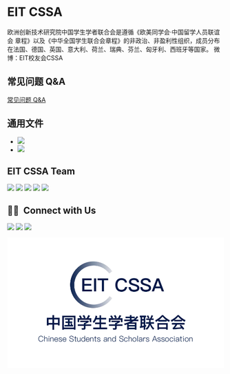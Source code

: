 # EIT CSSA 

欧洲创新技术研究院中国学生学者联合会是遵循《欧美同学会·中国留学人员联谊会 章程》以及《中华全国学生联合会章程》的非政治、非盈利性组织，成员分布在法国、德国、英国、意大利、荷兰、瑞典、芬兰、匈牙利、西班牙等国家。 微博：EIT校友会CSSA

## 常见问题 Q&A

<a href="https://github.com/Zhijie-He/EIT_CSSA/issues">常见问题 Q&A</a>

## 通用文件
- <a href="https://drive.google.com/drive/folders/1JHx6ZpgWaVGaVDa5qZtWfpXtfvf-JszW?usp=share_link"><img src="https://img.shields.io/badge/-财务-0ABF53?style=flat&logo="/></a>
- <a href="https://drive.google.com/drive/folders/1rJR6QLBK9XA9AcMnHak703iKLz4AO1Rd?usp=share_link"><img src="https://img.shields.io/badge/-组织和架构-0ABF53?style=flat&logo="/></a>


## EIT CSSA Team

<a href="https://github.com/Zhijie-He/EIT_CSSA/tree/EITCSSA/2020"><img src="https://img.shields.io/badge/-EITCSSA 2020-e2d810?style=flat&logo=Etsy&logoColor=white"/></a>
<a href="https://github.com/Zhijie-He/EIT_CSSA/tree/EITCSSA/2021"><img src="https://img.shields.io/badge/-EITCSSA 2021-d9138a?style=flat&logo=Etsy&logoColor=white"/></a>
<a href="https://github.com/Zhijie-He/EIT_CSSA/tree/EITCSSA/2022"><img src="https://img.shields.io/badge/-EITCSSA 2022-12a4d9?style=flat&logo=Etsy&logoColor=white"/></a>
<a href="https://github.com/Zhijie-He/EIT_CSSA/tree/EITCSSA/2023"><img src="https://img.shields.io/badge/-EITCSSA 2023-322e2f?style=flat&logo=Etsy&logoColor=white"/></a>
<a href="https://github.com/Zhijie-He/EIT_CSSA/tree/EITCSSA/2024"><img src="https://img.shields.io/badge/-EITCSSA 2024-f3ca20?style=flat&logo=Etsy&logoColor=white"/></a>

## 🤝🏻 &nbsp;Connect with Us

<p>
<a href="https://www.linkedin.com/company/eitcssa/"><img src="https://img.shields.io/badge/-EIT CSSA-0077B5?style=flat&logo=Linkedin&logoColor=white"/></a>
<a href="https://weibo.com/u/5150019252"><img src="https://img.shields.io/badge/-EIT%E6%A0%A1%E5%8F%8B%E4%BC%9ACSSA-E6162D?style=flat&logo=SinaWeibo&logoColor=white"/></a>
<img src="https://img.shields.io/badge/-EIT CSSA-09B83E?style=flat&logo=wechat&logoColor=white"/>

</p>

<p style="center"><img src="https://github.com/Zhijie-He/EIT_CSSA/blob/main/images/EIT_CSSA_logo.png?raw=true" ></p>
